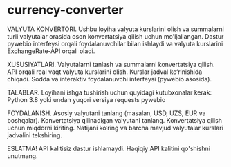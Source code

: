 # currency-converter
VALYUTA KONVERTORI.
Ushbu loyiha valyuta kurslarini olish va summalarni turli valyutalar orasida oson konvertatsiya qilish uchun mo'ljallangan. Dastur pywebio interfeysi orqali foydalanuvchilar bilan ishlaydi va valyuta kurslarini ExchangeRate-API orqali oladi.

XUSUSIYATLARI.
Valyutalarni tanlash va summalarni konvertatsiya qilish.
API orqali real vaqt valyuta kurslarini olish.
Kurslar jadval ko‘rinishida chiqadi.
Sodda va interaktiv foydalanuvchi interfeysi (pywebio asosida).

TALABLAR.
Loyihani ishga tushirish uchun quyidagi kutubxonalar kerak:
Python 3.8 yoki undan yuqori versiya
requests
pywebio

FOYDALANISH.
Asosiy valyutani tanlang (masalan, USD, UZS, EUR va boshqalar).
Konvertatsiya qilinadigan valyutani tanlang.
Konvertatsiya qilish uchun miqdorni kiriting.
Natijani ko‘ring va barcha mavjud valyutalar kurslari jadvalini tekshiring.

ESLATMA!
API kalitisiz dastur ishlamaydi. Haqiqiy API kalitini qo'shishni unutmang.

